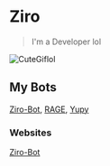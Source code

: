 # Ziro
> I'm a Developer lol

![CuteGiflol](https://i.imgur.com/ZzDn8k3.gif)

## My Bots
[Ziro-Bot](https://discord.com/api/oauth2/authorize?client_id=752242570532225064&permissions=8&scope=bot),
[RAGE](https://discord.com/api/oauth2/authorize?client_id=706120306082971699&permissions=2146958847&scope=bot),
[Yupy](https://discord.com/oauth2/authorize?client_id=746714900604125222&scope=bot&permissions=8)

### Websites
[Ziro-Bot](https://ziro-botdev.glitch.me/)

